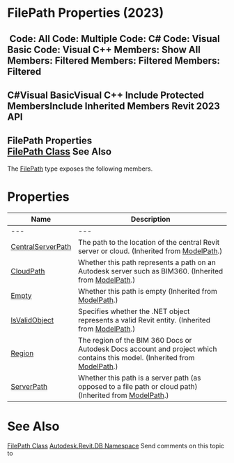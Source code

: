 # FilePath Properties (2023)

﻿
 Code: All Code: Multiple Code: C# Code: Visual Basic Code: Visual C++  Members: Show All Members: Filtered Members: Filtered Members: Filtered   
---  
C#Visual BasicVisual C++
Include Protected MembersInclude Inherited Members
Revit 2023 API  
---  
FilePath Properties  
[FilePath Class](4b02e613-2848-b0df-0de0-a77da2529d66.md "FilePath Class") See Also  
---  
The [FilePath](4b02e613-2848-b0df-0de0-a77da2529d66.md "FilePath Class") type exposes the following members.
# Properties
| Name | Description |
| --- | --- |
| --- | --- | --- |
| [CentralServerPath](8026990f-77d8-af4e-dc6b-1d249a5dbb1f.md "CentralServerPath Property") | The path to the location of the central Revit server or cloud.  (Inherited from [ModelPath](40a84c72-e4b8-72ac-2f71-3216c66a11b3.md "ModelPath Class").) |
| [CloudPath](56b05e52-a4dd-6aa4-2d7a-686436e36fb5.md "CloudPath Property") | Whether this path represents a path on an Autodesk server such as BIM360.  (Inherited from [ModelPath](40a84c72-e4b8-72ac-2f71-3216c66a11b3.md "ModelPath Class").) |
| [Empty](d613467b-1030-6444-d4e4-0c6ae1ec76d3.md "Empty Property") | Whether this path is empty  (Inherited from [ModelPath](40a84c72-e4b8-72ac-2f71-3216c66a11b3.md "ModelPath Class").) |
| [IsValidObject](eddecc61-5a2b-d53c-1ec5-b9596cd05d07.md "IsValidObject Property") | Specifies whether the .NET object represents a valid Revit entity.  (Inherited from [ModelPath](40a84c72-e4b8-72ac-2f71-3216c66a11b3.md "ModelPath Class").) |
| [Region](c7f2f531-559f-1a77-437b-f47e20d5844f.md "Region Property") | The region of the BIM 360 Docs or Autodesk Docs account and project which contains this model.  (Inherited from [ModelPath](40a84c72-e4b8-72ac-2f71-3216c66a11b3.md "ModelPath Class").) |
| [ServerPath](4f4b7343-c95a-a887-9dc8-6665839175b4.md "ServerPath Property") | Whether this path is a server path (as opposed to a file path or cloud path)  (Inherited from [ModelPath](40a84c72-e4b8-72ac-2f71-3216c66a11b3.md "ModelPath Class").) |

# See Also
[FilePath Class](4b02e613-2848-b0df-0de0-a77da2529d66.md "FilePath Class")
[Autodesk.Revit.DB Namespace](87546ba7-461b-c646-cbb1-2cb8f5bff8b2.md "Autodesk.Revit.DB Namespace")
Send comments on this topic to 